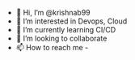 - 👋 Hi, I’m @krishnab99
- 👀 I’m interested in Devops, Cloud
- 🌱 I’m currently learning CI/CD
- 💞️ I’m looking to collaborate
- 📫 How to reach me - 

<!---
krishnab99/krishnab99 is a ✨ special ✨ repository because its `README.md` (this file) appears on your GitHub profile.
You can click the Preview link to take a look at your changes.
--->

